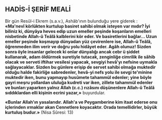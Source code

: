 ## HADİS-İ ŞERİF MEALİ

Bir gün Resûl-i Ekrem (s.a.v.), Ashâb'ının bulunduğu yere giderek : **«Ma'nevî körlükten kur­tulup basiret sahibi olmak isteyen var mıdır? İyi biliniz ki, dünyâya heves edip uzun emeller peşinde koşanların emelleri nisbetinde Allah-û Teâlâ kalblerini kör eder. Ve basiretlerini bağ­lar... Uzun emeller peşinde koşmayıp dünyadan yüz çevirenlere ise, Allah-û Teâlâ, öğrenmeden ilim verir ve doğru yolu hidâyet eder. Agâh olu­nuz! Sizden sonra öyle insanlar gelecek ki on­lar dünyalığı ancak cebr ü şiddet kullanarak, adam öldürmek suretiyle tutacak, zenginliğe cimrilik ile sâhib olacak ve serveti iftihar vesile­si yapacak, sevgiyi hevâ'yı nefsine uymakla sağ­layacaklar. Sizden bu günlere erişip de servet sahibi olmağa muktedir olduğu halde fakirliğe sabredenler, hevâ-yi nefs yolu ile sevgi te'minine muktedir iken, bunu yapmayıp husûmete ta­hammül edenler; yine böyle gayri meşru yollar­dan ululuğa kudreti var iken, zillete tahammül edenler ve bunları yaparken yalnız Allah (c.c.) rızâsını düşünenlere Allah-û Teâlâ sıddıklardan elli kişinin ecrini yazar,»** buyurdular.

**«Bunlar Allah'ın yasalarıdır. Allah'a ve Pey­gamberine kim itaat ederse onu içlerinden ırmaklar akan Cennetlere koyacaktır. Orada te­mellidirler, büyük kurtuluş budur.»** (Nisa Sûresi: 13)
